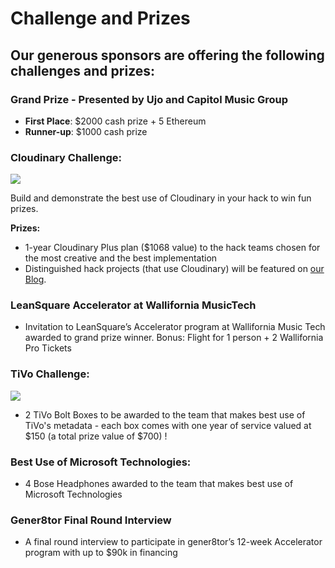 # Challenge and Prizes

## Our generous sponsors are offering the following challenges and prizes:

### Grand Prize - Presented by Ujo and Capitol Music Group

* **First Place**: $2000 cash prize + 5 Ethereum 
* **Runner-up**: $1000 cash prize

### Cloudinary **Challenge:**

![](https://res.cloudinary.com/cloudinary/image/upload/c_scale,w_300/v1/logo/for_white_bg/cloudinary_logo_for_white_bg.png)

Build and demonstrate the best use of Cloudinary in your hack to win fun prizes.

**Prizes:**

* 1-year Cloudinary Plus plan \($1068 value\) to the hack teams chosen for the most creative and the best implementation
* Distinguished hack projects \(that use Cloudinary\) will be featured on [our Blog](https://cloudinary.com/blog).

### LeanSquare Accelerator at Wallifornia MusicTech

* Invitation to LeanSquare’s Accelerator program at Wallifornia Music Tech awarded to grand prize winner. Bonus: Flight for 1 person + 2 Wallifornia Pro Tickets

### TiVo **Challenge:**

![](../.gitbook/assets/tivo_lockup_blk_blue_2.png)

* 2 TiVo Bolt Boxes to be awarded to the team that makes best use of TiVo's metadata - each box comes with one year of service valued at $150 \(a total prize value of $700\) !

### Best Use of Microsoft Technologies:

* 4 Bose Headphones awarded to the team that makes best use of Microsoft Technologies

### Gener8tor Final Round Interview

* A final round interview to participate in gener8tor’s 12-week Accelerator program with up to $90k in financing

